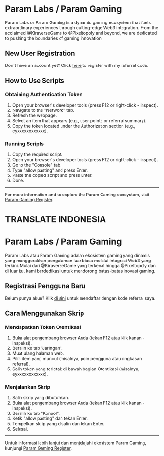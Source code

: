 # Param Labs / Param Gaming

Param Labs or Param Gaming is a dynamic gaming ecosystem that fuels extraordinary experiences through cutting-edge Web3 integration. From the acclaimed @KiraverseGame to @Pixeltopoly and beyond, we are dedicated to pushing the boundaries of gaming innovation.

## New User Registration

Don't have an account yet? Click [here](https://paramgaming.com/?referCode=0A1AC48558#/signup) to register with my referral code.

## How to Use Scripts

### Obtaining Authentication Token

1. Open your browser's developer tools (press F12 or right-click - inspect).
2. Navigate to the "Network" tab.
3. Refresh the webpage.
4. Select an item that appears (e.g., user points or referral summary).
5. Copy the token located under the Authorization section (e.g., eyxxxxxxxxxxxx).

### Running Scripts

1. Copy the required script.
2. Open your browser's developer tools (press F12 or right-click - inspect).
3. Go to the "Console" tab.
4. Type "allow pasting" and press Enter.
5. Paste the copied script and press Enter.
6. Done.

---

For more information and to explore the Param Gaming ecosystem, visit [Param Gaming Register](https://paramgaming.com/?referCode=0A1AC48558#/signup).


# TRANSLATE INDONESIA

# Param Labs / Param Gaming

Param Labs atau Param Gaming adalah ekosistem gaming yang dinamis yang menggerakkan pengalaman luar biasa melalui integrasi Web3 yang terkini. Mulai dari @KiraverseGame yang terkenal hingga @Pixeltopoly dan di luar itu, kami berdedikasi untuk mendorong batas-batas inovasi gaming.

## Registrasi Pengguna Baru

Belum punya akun? Klik [di sini](https://paramgaming.com/?referCode=0A1AC48558#/signup) untuk mendaftar dengan kode referral saya.

## Cara Menggunakan Skrip

### Mendapatkan Token Otentikasi

1. Buka alat pengembang browser Anda (tekan F12 atau klik kanan - inspeksi).
2. Beralih ke tab "Jaringan".
3. Muat ulang halaman web.
4. Pilih item yang muncul (misalnya, poin pengguna atau ringkasan referral).
5. Salin token yang terletak di bawah bagian Otentikasi (misalnya, eyxxxxxxxxxxxx).

### Menjalankan Skrip

1. Salin skrip yang dibutuhkan.
2. Buka alat pengembang browser Anda (tekan F12 atau klik kanan - inspeksi).
3. Beralih ke tab "Konsol".
4. Ketik "allow pasting" dan tekan Enter.
5. Tempelkan skrip yang disalin dan tekan Enter.
6. Selesai.

---

Untuk informasi lebih lanjut dan menjelajahi ekosistem Param Gaming, kunjungi [Param Gaming Register](https://paramgaming.com/?referCode=0A1AC48558#/signup).

